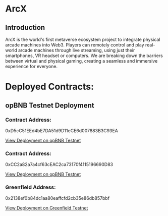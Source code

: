 # ArcX

## Introduction
ArcX is the world's first metaverse ecosystem project to integrate physical arcade machines into Web3. Players can remotely control and play real-world arcade machines through live streaming, using just their smartphones, VR headset or computers. We are breaking down the barriers between virtual and physical gaming, creating a seamless and immersive experience for everyone.


# Deployed Contracts:

## opBNB Testnet Deployment

### Contract Address:

0xD5cC51EEd4bE7DA51d9D11eCE6d007883B3C93EA

[View Deployment on opBNB Testnet](https://opbnb-testnet.bscscan.com/address/0xD5cC51EEd4bE7DA51d9D11eCE6d007883B3C93EA)

### Contract Address:

0xCC2a82a7a4cf63cEAC2ca73170f4115196690D83

[View Deployment on opBNB Testnet](https://opbnb-testnet.bscscan.com/address/0xCC2a82a7a4cf63cEAC2ca73170f4115196690D83)

### Greenfield Address:

0x2138ef0b84dc1aa80eaffcfd2cb35e86db857bbf

[View Deployment on Greenfield Testnet](https://testnet.greenfieldscan.com/account/0x2138ef0b84dc1aa80eaffcfd2cb35e86db857bbf)
